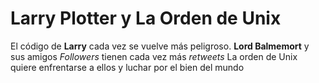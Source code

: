 # Larry Plotter y La Orden de Unix

El código de **Larry** cada vez se vuelve más peligroso.
**Lord Balmemort** y sus amigos *Followers* tienen cada vez más *retweets*
La orden de Unix quiere enfrentarse a ellos y luchar por el bien del mundo
